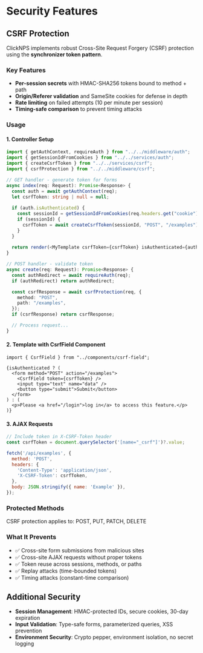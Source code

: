 # Security Features

## CSRF Protection

ClickNPS implements robust Cross-Site Request Forgery (CSRF) protection using the **synchronizer token pattern**.

### Key Features
- **Per-session secrets** with HMAC-SHA256 tokens bound to method + path
- **Origin/Referer validation** and SameSite cookies for defense in depth
- **Rate limiting** on failed attempts (10 per minute per session)
- **Timing-safe comparison** to prevent timing attacks

### Usage

#### 1. Controller Setup
```typescript
import { getAuthContext, requireAuth } from "../../middleware/auth";
import { getSessionIdFromCookies } from "../../services/auth";
import { createCsrfToken } from "../../services/csrf";
import { csrfProtection } from "../../middleware/csrf";

// GET handler - generate token for forms
async index(req: Request): Promise<Response> {
  const auth = await getAuthContext(req);
  let csrfToken: string | null = null;
  
  if (auth.isAuthenticated) {
    const sessionId = getSessionIdFromCookies(req.headers.get("cookie"));
    if (sessionId) {
      csrfToken = await createCsrfToken(sessionId, "POST", "/examples");
    }
  }
  
  return render(<MyTemplate csrfToken={csrfToken} isAuthenticated={auth.isAuthenticated} />);
}

// POST handler - validate token
async create(req: Request): Promise<Response> {
  const authRedirect = await requireAuth(req);
  if (authRedirect) return authRedirect;

  const csrfResponse = await csrfProtection(req, {
    method: "POST",
    path: "/examples",
  });
  if (csrfResponse) return csrfResponse;

  // Process request...
}
```

#### 2. Template with CsrfField Component
```tsx
import { CsrfField } from "../components/csrf-field";

{isAuthenticated ? (
  <form method="POST" action="/examples">
    <CsrfField token={csrfToken} />
    <input type="text" name="data" />
    <button type="submit">Submit</button>
  </form>
) : (
  <p>Please <a href="/login">log in</a> to access this feature.</p>
)}
```

#### 3. AJAX Requests
```javascript
// Include token in X-CSRF-Token header
const csrfToken = document.querySelector('[name="_csrf"]')?.value;

fetch('/api/examples', {
  method: 'POST',
  headers: {
    'Content-Type': 'application/json',
    'X-CSRF-Token': csrfToken,
  },
  body: JSON.stringify({ name: 'Example' }),
});
```

### Protected Methods
CSRF protection applies to: POST, PUT, PATCH, DELETE

### What It Prevents
- ✅ Cross-site form submissions from malicious sites
- ✅ Cross-site AJAX requests without proper tokens  
- ✅ Token reuse across sessions, methods, or paths
- ✅ Replay attacks (time-bounded tokens)
- ✅ Timing attacks (constant-time comparison)

## Additional Security

- **Session Management**: HMAC-protected IDs, secure cookies, 30-day expiration
- **Input Validation**: Type-safe forms, parameterized queries, XSS prevention
- **Environment Security**: Crypto pepper, environment isolation, no secret logging